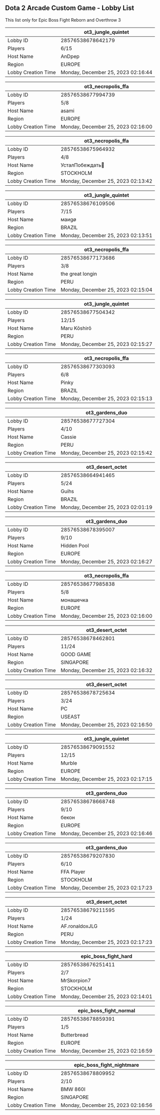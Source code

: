 ## Dota 2 Arcade Custom Game - Lobby List

This list only for Epic Boss Fight Reborn and Overthrow 3

|  | ot3_jungle_quintet |
| ------ | ------ |
| Lobby ID | 28576538678642179 |
| Players | 6/15 |
| Host Name | AnDpep |
| Region | EUROPE |
| Lobby Creation Time | Monday, December 25, 2023 02:16:44 |


|  | ot3_necropolis_ffa |
| ------ | ------ |
| Lobby ID | 28576538677994739 |
| Players | 5/8 |
| Host Name | asami |
| Region | EUROPE |
| Lobby Creation Time | Monday, December 25, 2023 02:16:00 |


|  | ot3_necropolis_ffa |
| ------ | ------ |
| Lobby ID | 28576538675964932 |
| Players | 4/8 |
| Host Name | УсталПобеждать🥱 |
| Region | STOCKHOLM |
| Lobby Creation Time | Monday, December 25, 2023 02:13:42 |


|  | ot3_jungle_quintet |
| ------ | ------ |
| Lobby ID | 28576538676109506 |
| Players | 7/15 |
| Host Name | мaиgø |
| Region | BRAZIL |
| Lobby Creation Time | Monday, December 25, 2023 02:13:51 |


|  | ot3_necropolis_ffa |
| ------ | ------ |
| Lobby ID | 28576538677173686 |
| Players | 3/8 |
| Host Name | the great longin |
| Region | PERU |
| Lobby Creation Time | Monday, December 25, 2023 02:15:04 |


|  | ot3_jungle_quintet |
| ------ | ------ |
| Lobby ID | 28576538677504342 |
| Players | 12/15 |
| Host Name | Maru Kōshirō |
| Region | PERU |
| Lobby Creation Time | Monday, December 25, 2023 02:15:27 |


|  | ot3_necropolis_ffa |
| ------ | ------ |
| Lobby ID | 28576538677303093 |
| Players | 6/8 |
| Host Name | Pinky |
| Region | BRAZIL |
| Lobby Creation Time | Monday, December 25, 2023 02:15:13 |


|  | ot3_gardens_duo |
| ------ | ------ |
| Lobby ID | 28576538677727304 |
| Players | 4/10 |
| Host Name | Cassie |
| Region | PERU |
| Lobby Creation Time | Monday, December 25, 2023 02:15:42 |


|  | ot3_desert_octet |
| ------ | ------ |
| Lobby ID | 28576538664941465 |
| Players | 5/24 |
| Host Name | Guihs |
| Region | BRAZIL |
| Lobby Creation Time | Monday, December 25, 2023 02:01:19 |


|  | ot3_gardens_duo |
| ------ | ------ |
| Lobby ID | 28576538678395007 |
| Players | 9/10 |
| Host Name | Hidden Pool |
| Region | EUROPE |
| Lobby Creation Time | Monday, December 25, 2023 02:16:27 |


|  | ot3_necropolis_ffa |
| ------ | ------ |
| Lobby ID | 28576538677985838 |
| Players | 5/8 |
| Host Name | монашечка |
| Region | EUROPE |
| Lobby Creation Time | Monday, December 25, 2023 02:16:00 |


|  | ot3_desert_octet |
| ------ | ------ |
| Lobby ID | 28576538678462801 |
| Players | 11/24 |
| Host Name | GOOD GAME |
| Region | SINGAPORE |
| Lobby Creation Time | Monday, December 25, 2023 02:16:32 |


|  | ot3_desert_octet |
| ------ | ------ |
| Lobby ID | 28576538678725634 |
| Players | 3/24 |
| Host Name | PC |
| Region | USEAST |
| Lobby Creation Time | Monday, December 25, 2023 02:16:50 |


|  | ot3_jungle_quintet |
| ------ | ------ |
| Lobby ID | 28576538679091552 |
| Players | 12/15 |
| Host Name | Murble |
| Region | EUROPE |
| Lobby Creation Time | Monday, December 25, 2023 02:17:15 |


|  | ot3_gardens_duo |
| ------ | ------ |
| Lobby ID | 28576538678668748 |
| Players | 9/10 |
| Host Name | бекон |
| Region | EUROPE |
| Lobby Creation Time | Monday, December 25, 2023 02:16:46 |


|  | ot3_gardens_duo |
| ------ | ------ |
| Lobby ID | 28576538679207830 |
| Players | 6/10 |
| Host Name | FFA Player |
| Region | STOCKHOLM |
| Lobby Creation Time | Monday, December 25, 2023 02:17:23 |


|  | ot3_desert_octet |
| ------ | ------ |
| Lobby ID | 28576538679211595 |
| Players | 1/24 |
| Host Name | AF.ronaldoxJLG |
| Region | PERU |
| Lobby Creation Time | Monday, December 25, 2023 02:17:23 |


|  | epic_boss_fight_hard |
| ------ | ------ |
| Lobby ID | 28576538676251411 |
| Players | 2/7 |
| Host Name | MrSkorpion7 |
| Region | STOCKHOLM |
| Lobby Creation Time | Monday, December 25, 2023 02:14:01 |


|  | epic_boss_fight_normal |
| ------ | ------ |
| Lobby ID | 28576538678859391 |
| Players | 1/5 |
| Host Name | Butterbread |
| Region | EUROPE |
| Lobby Creation Time | Monday, December 25, 2023 02:16:59 |


|  | epic_boss_fight_nightmare |
| ------ | ------ |
| Lobby ID | 28576538678809952 |
| Players | 2/10 |
| Host Name | BMW 860I |
| Region | SINGAPORE |
| Lobby Creation Time | Monday, December 25, 2023 02:16:56 |


